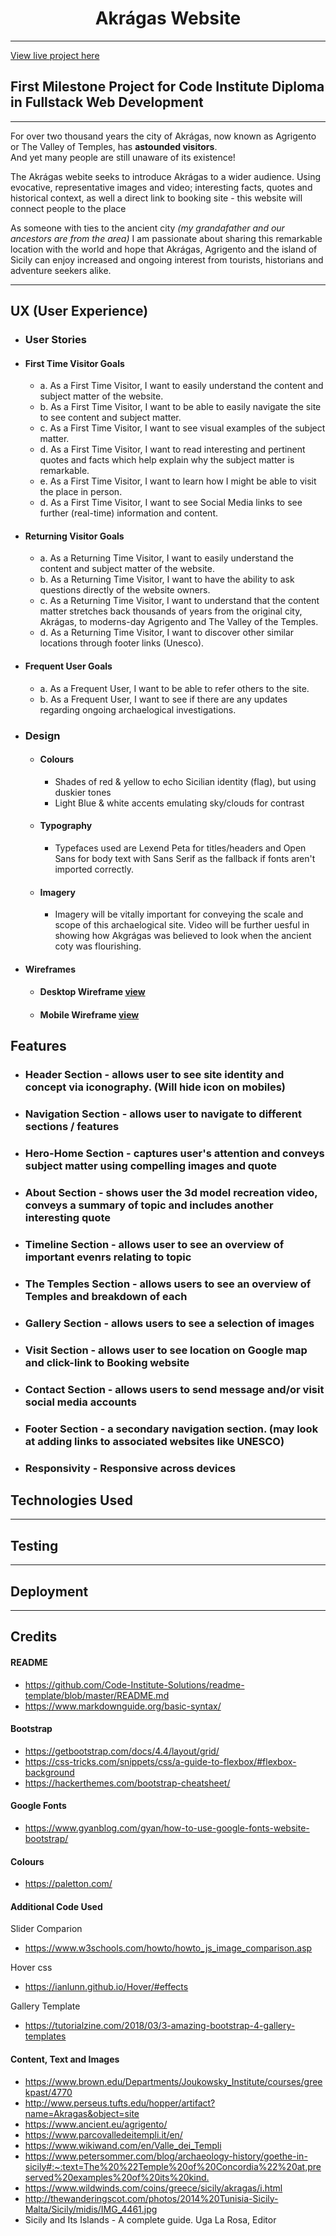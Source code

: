 # <center>Akrágas Website</center>
<hr>

<a href="#" target="_blank">View live project here</a>

## First Milestone Project for Code Institute Diploma in Fullstack Web Development

***

For over two thousand years the city of Akrágas, now known as Agrigento or The Valley of Temples, has **astounded visitors**.<br>
And yet many people are still unaware of its existence!

The Akrágas webite seeks to introduce Akrágas to a wider audience.
Using evocative, representative images and video; interesting facts, quotes and historical context, as well a direct link to booking site - this website will connect people to the place <br>

As someone with ties to the ancient city *(my grandafather and our ancestors are from the area)* I am passionate about sharing this remarkable location with the world and hope that Akrágas, Agrigento and the island of Sicily can enjoy increased and ongoing interest from tourists, historians and adventure seekers alike.

***

## UX (User Experience)

- ### User Stories
- #### First Time Visitor Goals
    - a. As a First Time Visitor, I want to easily understand the content and subject matter of the website.
    - b. As a First Time Visitor, I want to be able to easily navigate the site to see content and subject matter.
    - c. As a First Time Visitor, I want to see visual examples of the subject matter.
    - d. As a First Time Visitor, I want to read interesting and pertinent quotes and facts which help explain why the subject matter is remarkable.
    - e. As a First Time Visitor, I want to learn how I might be able to visit the place in person.
    - d. As a First Time Visitor, I want to see Social Media links to see further (real-time) information and content.


- #### Returning Visitor Goals
    - a. As a Returning Time Visitor, I want to easily understand the content and subject matter of the website.
    - b. As a Returning Time Visitor, I want to have the ability to ask questions directly of the website owners.
    - c. As a Returning Time Visitor, I want to understand that the content matter stretches back thousands of years from the original city, Akrágas, to moderns-day Agrigento and The Valley of the Temples.
    - d. As a Returning Time Visitor, I want to discover other similar locations through footer links (Unesco).

- #### Frequent User Goals
    - a. As a Frequent User, I want to be able to refer others to the site.
    - b. As a Frequent User, I want to see if there are any updates regarding ongoing archaelogical investigations.

- ### Design
    - #### Colours
        - Shades of red & yellow to echo Sicilian identity (flag), but using duskier tones
        - Light Blue & white accents emulating sky/clouds for contrast

    - #### Typography
        - Typefaces used are Lexend Peta for titles/headers and Open Sans for body text with Sans Serif as the fallback if fonts aren't imported correctly.

    - #### Imagery
        - Imagery will be vitally important for conveying the scale and scope of this archaelogical site. Video will be further uesful in showing how Akgrágas was believed to look when the ancient coty was flourishing.

- #### Wireframes
    - #### Desktop Wireframe [view](https://github.com/charliekranz/Akragas/blob/master/assets/wireframes/Akragas-Wireframe-diagram-v1.pdf)<br>
    - #### Mobile Wireframe  [view](https://github.com/charliekranz/Akragas/blob/master/assets/wireframes/Akragas-Mobile-wireframe.pdf)<br>


## Features

- ### Header Section - allows user to see site identity and concept via iconography. (Will hide icon on mobiles)
    
- ### Navigation Section - allows user to navigate to different sections / features

- ### Hero-Home Section - captures user's attention and conveys subject matter using compelling images and quote

- ### About Section - shows user the 3d model recreation video, conveys a summary of topic and includes another interesting quote

- ### Timeline Section - allows user to see an overview of important evenrs relating to topic

- ### The Temples Section - allows users to see an overview of Temples and breakdown of each

- ### Gallery Section - allows users to see a selection of images

- ### Visit Section - allows user to see location on Google map and click-link to Booking website

- ### Contact Section - allows users to send message and/or visit social media accounts

- ### Footer Section - a secondary navigation section. (may look at adding links to associated websites like UNESCO)

- ### Responsivity - Responsive across devices

## Technologies Used

***

## Testing

***

## Deployment

***

## Credits

#### README

- <https://github.com/Code-Institute-Solutions/readme-template/blob/master/README.md>
- <https://www.markdownguide.org/basic-syntax/>

#### Bootstrap

- <https://getbootstrap.com/docs/4.4/layout/grid/>
- <https://css-tricks.com/snippets/css/a-guide-to-flexbox/#flexbox-background>
- <https://hackerthemes.com/bootstrap-cheatsheet/>

#### Google Fonts

- <https://www.gyanblog.com/gyan/how-to-use-google-fonts-website-bootstrap/>

#### Colours
- <https://paletton.com/>

#### Additional Code Used

Slider Comparion
- <https://www.w3schools.com/howto/howto_js_image_comparison.asp>

Hover css
- <https://ianlunn.github.io/Hover/#effects>

Gallery Template 
- <https://tutorialzine.com/2018/03/3-amazing-bootstrap-4-gallery-templates>


#### Content, Text and Images

- <https://www.brown.edu/Departments/Joukowsky_Institute/courses/greekpast/4770>
- <http://www.perseus.tufts.edu/hopper/artifact?name=Akragas&object=site>
- <https://www.ancient.eu/agrigento/>
- <https://www.parcovalledeitempli.it/en/>
- <https://www.wikiwand.com/en/Valle_dei_Templi>
- <https://www.petersommer.com/blog/archaeology-history/goethe-in-sicily#:~:text=The%20%22Temple%20of%20Concordia%22%20at,preserved%20examples%20of%20its%20kind.>
- <https://www.wildwinds.com/coins/greece/sicily/akragas/i.html>
- <http://thewanderingscot.com/photos/2014%20Tunisia-Sicily-Malta/Sicily/midis/IMG_4461.jpg>
- Sicily and Its Islands - A complete guide. Uga La Rosa, Editor



